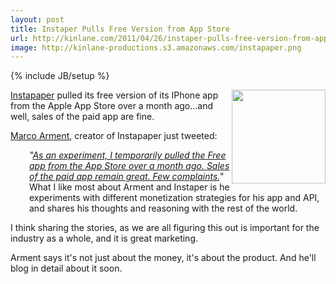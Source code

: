 ```yaml
---
layout: post
title: Instaper Pulls Free Version from App Store
url: http://kinlane.com/2011/04/26/instaper-pulls-free-version-from-app-store/
image: http://kinlane-productions.s3.amazonaws.com/instapaper.png
---
```

{% include JB/setup %}
<p>
     <a href="http://www.instapaper.com/"><img src="http://kinlane-productions.s3.amazonaws.com/instapaper.png"  width="150" align="right" /></a><a href="http://www.instapaper.com/">Instapaper</a> pulled its free version of its IPhone app from the Apple App Store over a month ago...and well, sales of the paid app are fine.
</p>

<p>
     <a title="Marco Arment" href="https://twitter.com/#!/marcoarment">Marco Arment</a>, creator of Instapaper just tweeted:
</p>
<p style="padding-left: 30px;">
     <em>"<a href="https://twitter.com/#!/marcoarment/status/63010410286166016">As an experiment, I temporarily pulled the Free app from the App Store over a month ago. Sales of the paid app remain great. Few complaints.</a>"</em> What I like most about Arment and Instaper is he experiments with different monetization strategies for his app and API, and shares his thoughts and reasoning with the rest of the world.
</p>

<p>
     I think sharing the stories, as we are all figuring this out is important for the industry as a whole, and it is great marketing.
</p>

<p>
     Arment says it's not just about the money, it's about the product. And he'll blog in detail about it soon.
</p>

<p>
      
</p>

<p>
      
</p>